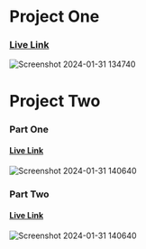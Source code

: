 <h1>Project One</h1>
<h3><a href="https://azajul-karim.github.io/web_dev_task/HTML_CSS/task_1" target="_blank">Live Link</a></h3>

![Screenshot 2024-01-31 134740](https://github.com/Azajul-Karim/web_dev_task/assets/86797614/948a1ba0-c0af-4968-9c2a-8d9ff5820128)

<h1>Project Two</h1>
<h3>Part One</h3>
<h4><a href="https://azajul-karim.github.io/web_dev_task/HTML_CSS/task_2/part_1" target="_blank">Live Link</a></h4>

![Screenshot 2024-01-31 140640](https://github.com/Azajul-Karim/web_dev_task/assets/86797614/8b8e1ee3-362c-4857-b866-315246cf2222)

<h3>Part Two</h3>
<h4><a href="https://azajul-karim.github.io/web_dev_task/HTML_CSS/task_2/part_2" target="_blank">Live Link</a></h4>

![Screenshot 2024-01-31 140640](https://github.com/Azajul-Karim/web_dev_task/assets/86797614/8b8e1ee3-362c-4857-b866-315246cf2222)
